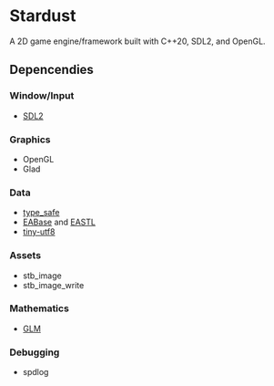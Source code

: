 # Stardust
A 2D game engine/framework built with C++20, SDL2, and OpenGL.

## Depencendies
### Window/Input
* [SDL2](https://www.libsdl.org/)

### Graphics
* OpenGL
* Glad

### Data
* [type_safe](https://github.com/foonathan/type_safe)
* [EABase](https://github.com/electronicarts/EABase) and [EASTL](https://github.com/electronicarts/EASTL)
* [tiny-utf8](https://github.com/DuffsDevice/tiny-utf8)

### Assets
* stb_image
* stb_image_write

### Mathematics
* [GLM](https://github.com/g-truc/glm)

### Debugging
* spdlog